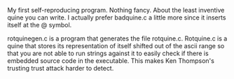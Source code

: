 My first self-reproducing program. Nothing fancy.
About the least inventive quine you can write.
I actually prefer badquine.c a little more since
it inserts itself at the @ symbol.

rotquinegen.c is a program that generates the
file rotquine.c. Rotquine.c is a quine that stores its
representation of itself shifted out of the ascii range
so that you are not able to run strings against it to
easily check if there is embedded source code in the
executable. This makes Ken Thompson's trusting trust
attack harder to detect.
